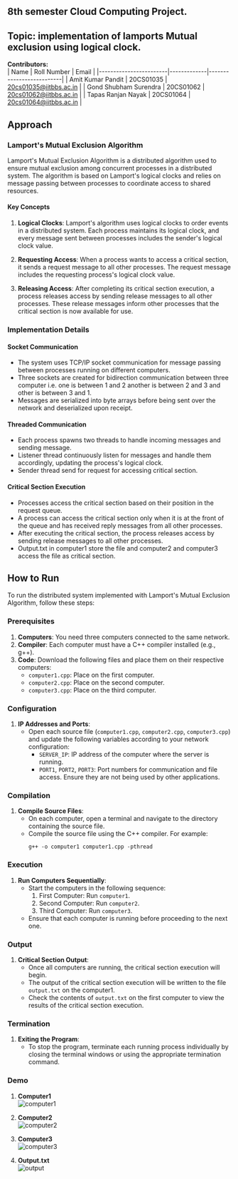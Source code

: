## 8th semester Cloud Computing Project. <br>
## Topic: implementation of lamports Mutual exclusion using logical clock. <br>
**Contributors:** <br>
| Name                   | Roll Number | Email                    |
|------------------------|-------------|--------------------------|
| Amit Kumar Pandit      | 20CS01035   | [20cs01035@iitbbs.ac.in](mailto:20cs01035@iitbbs.ac.in)  |
| Gond Shubham Surendra | 20CS01062   | [20cs01062@iitbbs.ac.in](mailto:20cs01062@iitbbs.ac.in)  |
| Tapas Ranjan Nayak    | 20CS01064   | [20cs01064@iitbbs.ac.in](mailto:20cs01064@iitbbs.ac.in)  |

## Approach

### Lamport's Mutual Exclusion Algorithm

Lamport's Mutual Exclusion Algorithm is a distributed algorithm used to ensure mutual exclusion among concurrent processes in a distributed system. The algorithm is based on Lamport's logical clocks and relies on message passing between processes to coordinate access to shared resources.

#### Key Concepts

1. **Logical Clocks**: Lamport's algorithm uses logical clocks to order events in a distributed system. Each process maintains its logical clock, and every message sent between processes includes the sender's logical clock value.

2. **Requesting Access**: When a process wants to access a critical section, it sends a request message to all other processes. The request message includes the requesting process's logical clock value.

3. **Releasing Access**: After completing its critical section execution, a process releases access by sending release messages to all other processes. These release messages inform other processes that the critical section is now available for use.

### Implementation Details

#### Socket Communication

- The system uses TCP/IP socket communication for message passing between processes running on different computers.
- Three sockets are created for bidirection communication between three computer i.e. one is between 1 and 2 another is between 2 and 3 and other is between 3 and 1.
- Messages are serialized into byte arrays before being sent over the network and deserialized upon receipt.

#### Threaded Communication

- Each process spawns two threads to handle incoming messages and sending message.
- Listener thread continuously listen for messages and handle them accordingly, updating the process's logical clock.
- Sender thread send for request for accessing critical section.

#### Critical Section Execution

- Processes access the critical section based on their position in the request queue.
- A process can access the critical section only when it is at the front of the queue and has received reply messages from all other processes.
- After executing the critical section, the process releases access by sending release messages to all other processes.
- Output.txt in computer1 store the file and computer2 and computer3 access the file as critical section.

## How to Run

To run the distributed system implemented with Lamport's Mutual Exclusion Algorithm, follow these steps:

### Prerequisites

1. **Computers**: You need three computers connected to the same network.
2. **Compiler**: Each computer must have a C++ compiler installed (e.g., g++).
3. **Code**: Download the following files and place them on their respective computers:
    - `computer1.cpp`: Place on the first computer.
    - `computer2.cpp`: Place on the second computer.
    - `computer3.cpp`: Place on the third computer.

### Configuration

1. **IP Addresses and Ports**:
    - Open each source file (`computer1.cpp`, `computer2.cpp`, `computer3.cpp`) and update the following variables according to your network configuration:
        - `SERVER_IP`: IP address of the computer where the server is running.
        - `PORT1`, `PORT2`, `PORT3`: Port numbers for communication and file access. Ensure they are not being used by other applications.

### Compilation

1. **Compile Source Files**:
    - On each computer, open a terminal and navigate to the directory containing the source file.
    - Compile the source file using the C++ compiler. For example:
        ```
        g++ -o computer1 computer1.cpp -pthread
        ```

### Execution

1. **Run Computers Sequentially**:
    - Start the computers in the following sequence:
        1. First Computer: Run `computer1`.
        2. Second Computer: Run `computer2`.
        3. Third Computer: Run `computer3`.
    - Ensure that each computer is running before proceeding to the next one.

### Output

1. **Critical Section Output**:
    - Once all computers are running, the critical section execution will begin.
    - The output of the critical section execution will be written to the file `output.txt` on the computer1.
    - Check the contents of `output.txt` on the first computer to view the results of the critical section execution.

### Termination

1. **Exiting the Program**:
    - To stop the program, terminate each running process individually by closing the terminal windows or using the appropriate termination command.

### Demo
1. **Computer1** <br>
![computer1](https://github.com/tapasrnk/CC_project_20CS01035_20CS01062_20CS01064/assets/74441392/5bed600a-1c0a-4ddf-a74e-3a04c70031cc) <br>

2. **Computer2** <br>
![computer2](https://github.com/tapasrnk/CC_project_20CS01035_20CS01062_20CS01064/assets/74441392/974914e3-ab8c-44ed-9f4e-0486b668191f) <br>

3. **Computer3** <br>
![computer3](https://github.com/tapasrnk/CC_project_20CS01035_20CS01062_20CS01064/assets/74441392/0e27fcee-0ae4-4421-9cda-e3c4c423ad47) <br>

4. **Output.txt** <br>
![output](https://github.com/tapasrnk/CC_project_20CS01035_20CS01062_20CS01064/assets/74441392/cefba0ac-eefd-4ed3-92c7-38fdf900672c) <br>

